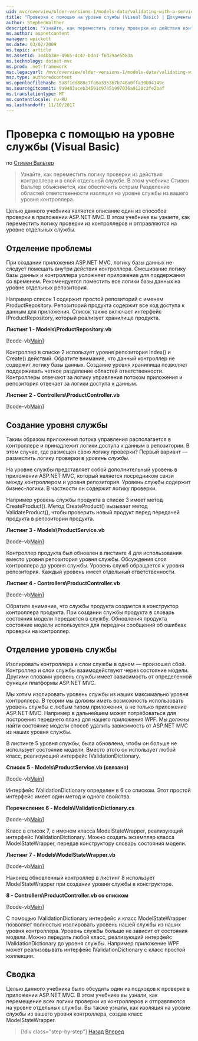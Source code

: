 ```yaml
---
uid: mvc/overview/older-versions-1/models-data/validating-with-a-service-layer-vb
title: "Проверка с помощью на уровне службы (Visual Basic) | Документы Microsoft"
author: StephenWalther
description: "Узнайте, как переместить логику проверки из действия контроллера и в слой отдельной службе. В этом учебнике объясняется Стивен Вальтер как вы..."
ms.author: aspnetcontent
manager: wpickett
ms.date: 03/02/2009
ms.topic: article
ms.assetid: 344bb38e-4965-4c47-bda1-f6d29ae5b83a
ms.technology: dotnet-mvc
ms.prod: .net-framework
msc.legacyurl: /mvc/overview/older-versions-1/models-data/validating-with-a-service-layer-vb
msc.type: authoredcontent
ms.openlocfilehash: 5a8f1dd888c7fa6a3353b7b748a0ffa30b94149c
ms.sourcegitcommit: 9a9483aceb34591c97451997036a9120c3fe2baf
ms.translationtype: MT
ms.contentlocale: ru-RU
ms.lasthandoff: 11/10/2017
---
```

<a name="validating-with-a-service-layer-vb"></a>Проверка с помощью на уровне службы (Visual Basic)
====================
по [Стивен Вальтер](https://github.com/StephenWalther)

> Узнайте, как переместить логику проверки из действия контроллера и в слой отдельной службе. В этом учебнике Стивен Вальтер объясняется, как обеспечить острым Разделение областей ответственности изоляция на уровне службы из вашего уровня контроллера.


Целью данного учебника является описание один из способов проверки в приложении ASP.NET MVC. В этом учебнике вы узнаете, как переместить логику проверки из контроллеров и отправляются на уровне отдельных службы.

## <a name="separating-concerns"></a>Отделение проблемы

При создании приложения ASP.NET MVC, логику базы данных не следует помещать внутри действия контроллера. Смешивание логику базы данных и контроллера усложняет приложение для поддержания со временем. Рекомендуется поместить все логики базы данных на уровне отдельных репозитория.

Например список 1 содержит простой репозиторий с именем ProductRepository. Репозиторий продукта содержит все код доступа к данным для приложения. Список также включает интерфейс IProductRepository, который реализует хранилище продукта.

**Листинг 1 - Models\ProductRepository.vb**

[!code-vb[Main](validating-with-a-service-layer-vb/samples/sample1.vb)]

Контроллер в списке 2 использует уровня репозитория Index() и Create() действий. Обратите внимание, что данный контроллер не содержит логику базы данных. Создание уровня хранилища позволяет поддерживать четкое разделение областей ответственности. Контроллеры отвечают за логику управления потоком приложения и репозитория отвечает за логики доступа к данным.

**Листинг 2 - Controllers\ProductController.vb**

[!code-vb[Main](validating-with-a-service-layer-vb/samples/sample2.vb)]

## <a name="creating-a-service-layer"></a>Создание уровня службы

Таким образом приложения потока управления располагается в контроллере и принадлежит логики доступа к данным в репозитории. В этом случае, где размещен свою логику проверки? Первый вариант — разместить логику проверки в *уровень службы*.

На уровне службы представляет собой дополнительный уровень в приложении ASP.NET MVC, который является посредником связи между контроллером и уровня репозитория. Уровень службы содержит бизнес-логики. В частности он содержит логику проверки.

Например уровень службы продукта в списке 3 имеет метод CreateProduct(). Метод CreateProduct() вызывает метод ValidateProduct(), чтобы проверить новый продукт перед передачей продукта в репозитории продукта.

**Листинг 3 - Models\ProductService.vb**

[!code-vb[Main](validating-with-a-service-layer-vb/samples/sample3.vb)]

Контроллер продукта был обновлен в листинге 4 для использования вместо уровня репозитория уровня службы. Обсуждения слоя контроллера до уровня службы. Уровень служб обращается к уровня репозитория. Каждый уровень имеет отдельный ответственности.

**Листинг 4 - Controllers\ProductController.vb**

[!code-vb[Main](validating-with-a-service-layer-vb/samples/sample4.vb)]

Обратите внимание, что службы продукта создается в конструктор контроллера продукта. При создании службы продукта в словарь состояния модели передается в службу. Обновления продукта состояние модели используется для передачи сообщений об ошибках проверки на контроллер.

## <a name="decoupling-the-service-layer"></a>Отделение уровень службы

Изолировать контроллера и слои службы в одном — произошел сбой. Контроллер и слои службы взаимодействуют через состояние модели. Другими словами уровень службы имеет зависимость от определенной функции платформы ASP.NET MVC.

Мы хотим изолировать уровень службы из наших максимально уровня контроллера. В теории мы должны иметь возможность использовать уровень службы с любым типом приложения, а не только приложение ASP.NET MVC. Например в дальнейшем может потребоваться для построения переднего плана для нашего приложения WPF. Мы должны найти состояние модели способ удалить зависимость от ASP.NET MVC из наших уровня службы.

В листинге 5 уровня службы, была обновлена, чтобы он больше не использует состояние модели. Вместо этого он использует любой класс, реализующий интерфейс IValidationDictionary.

**Список 5 - Models\ProductService.vb (связано)**

[!code-vb[Main](validating-with-a-service-layer-vb/samples/sample5.vb)]

Интерфейс IValidationDictionary определен в 6 со списком. Этот простой интерфейс имеет один метод и одного свойства.

**Перечисление 6 - Models\IValidationDictionary.cs**

[!code-vb[Main](validating-with-a-service-layer-vb/samples/sample6.vb)]

Класс в список 7, с именем класса ModelStateWrapper, реализующий интерфейс IValidationDictionary. Можно создать экземпляр класса ModelStateWrapper, передав конструктору словарь состояния модели.

**Листинг 7 - Models\ModelStateWrapper.vb**

[!code-vb[Main](validating-with-a-service-layer-vb/samples/sample7.vb)]

Наконец обновленный контроллер в листинг 8 использует ModelStateWrapper при создании уровня службы в конструкторе.

**8 - Controllers\ProductController.vb со списком**

[!code-vb[Main](validating-with-a-service-layer-vb/samples/sample8.vb)]

С помощью IValidationDictionary интерфейс и класс ModelStateWrapper позволяет полностью изолировать уровень нашей службы из наших уровня контроллера. Уровень службы больше не зависит от состояния модели. Можно передать любой класс, реализующий интерфейс IValidationDictionary до уровня службы. Например приложение WPF может реализовывать интерфейс IValidationDictionary с класс простой коллекции.

## <a name="summary"></a>Сводка

Целью данного учебника было обсудить один из подходов к проверке в приложении ASP.NET MVC. В этом учебнике вы узнали, как перемещение всех логики проверки из контроллеров и отправляются на уровне отдельных службы. Вы также узнали, как изоляция на уровне службы из вашего уровня контроллера, создав класс ModelStateWrapper.

>[!div class="step-by-step"]
[Назад](validating-with-the-idataerrorinfo-interface-vb.md)
[Вперед](validation-with-the-data-annotation-validators-vb.md)
